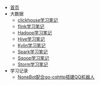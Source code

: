 <!-- _navbar.md -->
* [首页](/)
* 大数据
  - [clickhouse学习笔记](cxy/大数据/clickhouse.md)
  - [flink学习笔记](cxy/大数据/flink.md)
  - [Hadoop学习笔记](cxy/大数据/Hadoop学习.md)
  - [Hive学习笔记](cxy/大数据/Hive.md)
  - [Kylin学习笔记](cxy/大数据/Kylin.md)
  - [Spark学习笔记](cxy/大数据/spark.md)
  - [Sqoop学习笔记](cxy/大数据/Sqoop学习.md)
  - [Storm学习笔记](cxy/大数据/storm.md)
* 学习记录
  * [NoneBot配合go-cqhttp搭建QQ机器人](学习记录/NoneBot的搭建与使用.md)